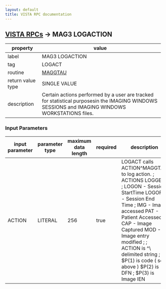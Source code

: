 ```yaml
---
layout: default
title: VISTA RPC documentation
---
```




## [VISTA RPCs](TableOfContent.md) &#8594; MAG3 LOGACTION 

 property | value 
--- | --- 
 label | MAG3 LOGACTION
 tag | LOGACT
 routine | [MAGGTAU](http://code.osehra.org/dox/Routine_MAGGTAU_source.html)
 return value type | SINGLE VALUE
 description | Certain actions performed by a user are tracked for statistical purposesin the IMAGING WINDOWS SESSIONS and IMAGING WINDOWS WORKSTATIONS files.

### Input Parameters

| input parameter | parameter type | maximum data length | required | description | 
| --- | --- | --- | --- | --- | 
| ACTION | LITERAL | 256 | true | LOGACT calls ACTION^MAGGTAU to log action.        ; ACTIONS LOGGED        ; LOGON - Session StartTime     LOGOFF - Session End Time        ; IMG   - Image accessed        PAT    - Patient Accessed        ; CAP   - Image Captured        MOD    - Image entry modified        ;        ; ACTION is \^\ delimited string        ; $P(1) is code ( see above )   $P(2) is DFN        ; $P(3) is Image IEN | 